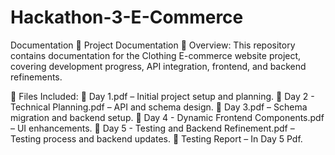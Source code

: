 # Hackathon-3-E-Commerce
Documentation
📄 Project Documentation
📌 Overview:
This repository contains documentation for the Clothing E-commerce website project, covering development progress, API integration, frontend, and backend refinements.

📂 Files Included:
📄 Day 1.pdf – Initial project setup and planning.
📄 Day 2 - Technical Planning.pdf – API and schema design.
📄 Day 3.pdf – Schema migration and backend setup.
📄 Day 4 - Dynamic Frontend Components.pdf – UI enhancements.
📄 Day 5 - Testing and Backend Refinement.pdf – Testing process and backend updates.
📄 Testing Report – In Day 5 Pdf.
